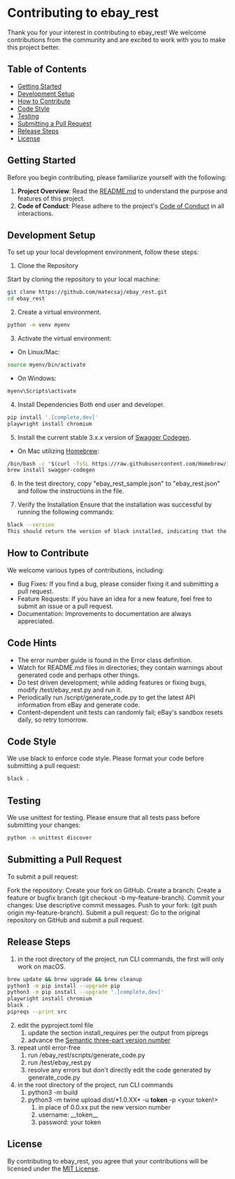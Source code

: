 # Contributing to ebay_rest

Thank you for your interest in contributing to ebay_rest! We welcome contributions from the community and are excited to work with you to make this project better.

## Table of Contents

- [Getting Started](#getting-started)
- [Development Setup](#development-setup)
- [How to Contribute](#how-to-contribute)
- [Code Style](#code-style)
- [Testing](#testing)
- [Submitting a Pull Request](#submitting-a-pull-request)
- [Release Steps](#release-steps)
- [License](#license)

## Getting Started

Before you begin contributing, please familiarize yourself with the following:

1. **Project Overview**: Read the [README.md](README.md) to understand the purpose and features of this project.
2. **Code of Conduct**: Please adhere to the project's [Code of Conduct](CODE_OF_CONDUCT.md) in all interactions.

## Development Setup

To set up your local development environment, follow these steps:

1. Clone the Repository

Start by cloning the repository to your local machine:

```bash
git clone https://github.com/matecsaj/ebay_rest.git
cd ebay_rest
```

2. Create a virtual environment.
```bash
python -m venv myenv
```

3. Activate the virtual environment:
- On Linux/Mac:
```bash
source myenv/bin/activate
```
- On Windows:
```bash
myenv\Scripts\activate
```

4. Install Dependencies
Both end user and developer.

```bash
pip install '.[complete,dev]'
playwright install chromium
```

5. Install the current stable 3.x.x version of [Swagger Codegen](https://github.com/swagger-api/swagger-codegen). 

- On Mac utilizing [Homebrew](https://brew.sh):
```bash
/bin/bash -c "$(curl -fsSL https://raw.githubusercontent.com/Homebrew/install/HEAD/install.sh)"
brew install swagger-codegen
```

6. In the test directory, copy "ebay_rest_sample.json" to "ebay_rest.json" and follow the instructions in the file.

7. Verify the Installation
Ensure that the installation was successful by running the following commands:

```bash
black --version
This should return the version of black installed, indicating that the dev dependencies are set up correctly.
```

## How to Contribute

We welcome various types of contributions, including:

- Bug Fixes: If you find a bug, please consider fixing it and submitting a pull request.
- Feature Requests: If you have an idea for a new feature, feel free to submit an issue or a pull request.
- Documentation: Improvements to documentation are always appreciated.

## Code Hints

* The error number guide is found in the Error class definition.
* Watch for README.md files in directories; they contain warnings about generated code and perhaps other things.
* Do test driven development; while adding features or fixing bugs, modify /test/ebay_rest.py and run it.
* Periodically run /script/generate_code.py to get the latest API information from eBay and generate code.
* Content-dependent unit tests can randomly fail; eBay's sandbox resets daily, so retry tomorrow.

## Code Style

We use black to enforce code style. Please format your code before submitting a pull request:

```bash
black .
```

## Testing

We use unittest for testing. Please ensure that all tests pass before submitting your changes:

```bash
python -m unittest discover
```

## Submitting a Pull Request

To submit a pull request:

Fork the repository: Create your fork on GitHub.
Create a branch: Create a feature or bugfix branch (git checkout -b my-feature-branch).
Commit your changes: Use descriptive commit messages.
Push to your fork: (git push origin my-feature-branch).
Submit a pull request: Go to the original repository on GitHub and submit a pull request.

## Release Steps

1. in the root directory of the project, run CLI commands, the first will only work on macOS.
```bash
brew update && brew upgrade && brew cleanup
python3 -m pip install --upgrade pip
python3 -m pip install --upgrade '.[complete,dev]'
playwright install chromium
black .
pipreqs --print src
```
2. edit the pyproject.toml file
   1. update the section install_requires per the output from pipregs
   2. advance the [Semantic three-part version number](https://en.wikipedia.org/wiki/Software_versioning)
3. repeat until error-free 
   1. run /ebay_rest/scripts/generate_code.py
   2. run /test/ebay_rest.py
   3. resolve any errors but don't directly edit the code generated by generate_code.py
4. in the root directory of the project, run CLI commands
   1. python3 -m build
   2. python3 -m twine upload dist/\*1.0.XX\* -u __token__ -p <your token!>
      1. in place of 0.0.xx put the new version number
      2. username: \_\_token\_\_
      3. password: your token

## License

By contributing to ebay_rest, you agree that your contributions will be licensed under the [MIT License](LICENSE).
